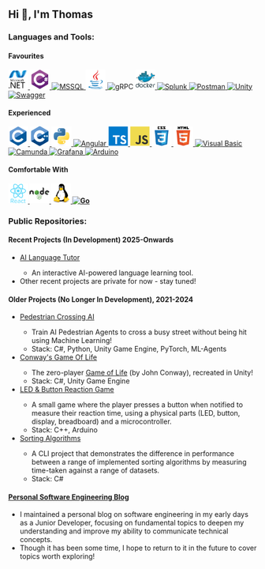 ## Hi 👋, I'm Thomas
<h3 align="left">Languages and Tools:</h3>
<h4>Favourites</h4>
<p align="left"> 
  <a href="https://dotnet.microsoft.com/" target="_blank" rel="noreferrer"> 
    <img src="https://raw.githubusercontent.com/devicons/devicon/master/icons/dot-net/dot-net-original-wordmark.svg" alt=".NET" title=".NET" width="40" height="40"/> 
  </a> 
  <a href="https://www.w3schools.com/cs/" target="_blank" rel="noreferrer"> 
    <img src="https://raw.githubusercontent.com/devicons/devicon/master/icons/csharp/csharp-original.svg" alt="C#" title="C#" width="40" height="40"/> 
  </a>
  <a href="https://www.microsoft.com/en-us/sql-server" target="_blank" rel="noreferrer"> 
    <img src="https://www.svgrepo.com/show/303229/microsoft-sql-server-logo.svg" alt="MSSQL" title="SQL (MS SQL Server)" width="40" height="40"/> 
  </a> 
  <a href="https://www.java.com" target="_blank" rel="noreferrer"> 
    <img src="https://raw.githubusercontent.com/devicons/devicon/master/icons/java/java-original.svg" alt="Java" title="Java" width="40" height="40"/> 
  </a>
  <a>
    <img src="https://media2.dev.to/dynamic/image/width=800%2Cheight=%2Cfit=scale-down%2Cgravity=auto%2Cformat=auto/https%3A%2F%2Fdev-to-uploads.s3.amazonaws.com%2Fuploads%2Farticles%2Fbouqkcbqfb5swj8crr8y.jpg" alt="gRPC" title="gRPC" width="40" height="40"/>
  </a>
  <a href="https://www.docker.com/" target="_blank" rel="noreferrer"> 
    <img src="https://raw.githubusercontent.com/devicons/devicon/master/icons/docker/docker-original-wordmark.svg" alt="Docker" title="Docker" width="40" height="40"/>
  </a>
  <a href="https://www.splunk.com/" target="_blank" rel="noreferrer">
    <img src="https://play-lh.googleusercontent.com/04k1wMqvNGY9KujbBEFD05jl2zV4ONdusyuZd8Y2mRyzdHoJgh5C8n8eoEvz9i4lgQ" alt="Splunk" title="Splunk" width="40" height="40/>
  </a>
  <a href="https://postman.com" target="_blank" rel="noreferrer"> 
    <img src="https://www.vectorlogo.zone/logos/getpostman/getpostman-icon.svg" alt="Postman" title="Postman" width="40" height="40"/> 
  </a> 
  <a href="https://unity.com/" target="_blank" rel="noreferrer"> 
      <img src="https://www.vectorlogo.zone/logos/unity3d/unity3d-icon.svg" alt="Unity" title="Unity" width="40" height="40"/> 
  </a>
  <a href="https://swagger.io/" target="_blank" rel="noreferrer">
    <img src="https://upload.wikimedia.org/wikipedia/commons/a/ab/Swagger-logo.png" alt="Swagger" title="Swagger" width="40" height="40"/>
  </a>
</p>
<h4>Experienced</h4>
<p>
  <a href="https://www.cprogramming.com/" target="_blank" rel="noreferrer"> 
    <img src="https://raw.githubusercontent.com/devicons/devicon/master/icons/c/c-original.svg" alt="C" title="C" width="40" height="40"/> 
  </a> 
  <a href="https://www.w3schools.com/cpp/" target="_blank" rel="noreferrer"> 
    <img src="https://raw.githubusercontent.com/devicons/devicon/master/icons/cplusplus/cplusplus-original.svg" alt="C++" title="C++" width="40" height="40"/> 
  </a>
  <a href="https://www.python.org" target="_blank" rel="noreferrer"> 
    <img src="https://raw.githubusercontent.com/devicons/devicon/master/icons/python/python-original.svg" alt="Python" title="Python" width="40" height="40"/> 
  </a>
  <a href="https://angular.io" target="_blank" rel="noreferrer"> 
    <img src="https://angular.io/assets/images/logos/angular/angular.svg" alt="Angular" title="Angular" width="40" height="40"/> 
  </a>
  <a href="https://www.typescriptlang.org/" target="_blank" rel="noreferrer"> 
    <img src="https://raw.githubusercontent.com/devicons/devicon/master/icons/typescript/typescript-original.svg" alt="TypeScript" title="TypeScript" width="40" height="40"/> 
  </a> 
  <a href="https://developer.mozilla.org/en-US/docs/Web/JavaScript" target="_blank" rel="noreferrer"> 
    <img src="https://raw.githubusercontent.com/devicons/devicon/master/icons/javascript/javascript-original.svg" alt="JavaScript" title="JavaScript" width="40" height="40"/> 
  </a>
  <a href="https://www.w3schools.com/css/" target="_blank" rel="noreferrer"> 
    <img src="https://raw.githubusercontent.com/devicons/devicon/master/icons/css3/css3-original-wordmark.svg" alt="CSS" title="CSS" width="40" height="40"/> 
  </a>
  <a href="https://en.wikipedia.org/wiki/HTML5#:~:text=HTML5%20(Hypertext%20Markup%20Language%205,as%20the%20HTML%20Living%20Standard." target="_blank" rel="noreferrer">
    <img src="https://raw.githubusercontent.com/devicons/devicon/master/icons/html5/html5-original-wordmark.svg" alt="HTML5" title="HTML5" width="40" height="40"/> 
  </a>
  <a href="https://learn.microsoft.com/en-us/dotnet/visual-basic/getting-started/" target="_blank" rel="noreferrer">
    <img src="https://upload.wikimedia.org/wikipedia/commons/thumb/4/40/VB.NET_Logo.svg/2048px-VB.NET_Logo.svg.png" alt="Visual Basic" title="Visual Basic" width="40" height="40"/>
  </a>
  <a href="https://camunda.com/" target="_blank" rel="noreferrer"> 
    <img src="https://camunda.com/wp-content/uploads/camunda/blog-images/Social-Media-Favicon.jpg" alt="Camunda" title="Camunda" width="40" height="40"/>
  </a>
  <a href="https://grafana.com" target="_blank" rel="noreferrer"> 
    <img src="https://www.vectorlogo.zone/logos/grafana/grafana-icon.svg" alt="Grafana" title="Grafana" width="40" height="40"/> 
  </a> 
  <a href="https://www.arduino.cc/" target="_blank" rel="noreferrer"> 
    <img src="https://cdn.worldvectorlogo.com/logos/arduino-1.svg" alt="Arduino" title="Arduino" width="40" height="40"/> 
  </a>
</p>
<h4>Comfortable With<h4>
<p>
  <a href="https://reactjs.org/" target="_blank" rel="noreferrer"> 
    <img src="https://raw.githubusercontent.com/devicons/devicon/master/icons/react/react-original-wordmark.svg" alt="React" title="React" width="40" height="40"/> 
  </a> 
  <a href="https://nodejs.org" target="_blank" rel="noreferrer"> 
    <img src="https://raw.githubusercontent.com/devicons/devicon/master/icons/nodejs/nodejs-original-wordmark.svg" alt="Node.js" title="Node.js" width="40" height="40"/> 
  </a> 
  <a href="https://www.linux.org/" target="_blank" rel="noreferrer"> 
    <img src="https://raw.githubusercontent.com/devicons/devicon/master/icons/linux/linux-original.svg" alt="Linux" title="Linux" width="40" height="40"/> 
  </a>
  <a href="https://go.dev/" target="_blank" rel="noreferrer">
    <img src="https://miro.medium.com/v2/1*i2skbfmDsHayHhqPfwt6pA.png" alt="Go" title="Go" width="40" height="40"/>
  </a>
</p>
<h3 align="left">Public Repositories:</h3>

<h4>Recent Projects (In Development) 2025-Onwards</h4>
<ul>
  <li><a href="https://github.com/thomaslbarber/ai-language-tutor/tree/1.0.0">AI Language Tutor</a></li>
    <ul>
      <li>An interactive AI-powered language learning tool.</li>
    </ul>
  <li>Other recent projects are private for now - stay tuned!</li>
</ul>
<h4>Older Projects (No Longer In Development), 2021-2024</h4>
<ul>
  <li><a href="https://github.com/thomaslbarber/pedestrian-crossing-ai/tree/main">Pedestrian Crossing AI</a></li>
  <ul>
    <li>Train AI Pedestrian Agents to cross a busy street without being hit using Machine Learning!</li>
    <li>Stack: C#, Python, Unity Game Engine, PyTorch, ML-Agents</li>
  </ul>
  <li><a href="https://github.com/thomaslbarber/GameOfLife/tree/master">Conway's Game Of Life</a></li>
  <ul>
    <li>The zero-player <a href="https://en.wikipedia.org/wiki/Conway%27s_Game_of_Life">Game of Life</a> (by John Conway), recreated in Unity!</li>
    <li>Stack: C#, Unity Game Engine</li>
  </ul>
  <li><a href="https://github.com/thomaslbarber/ArduinoReactionTimeGame">LED & Button Reaction Game</a></li>
  <ul>
    <li>A small game where the player presses a button when notified to measure their reaction time, using a physical parts (LED, button, display, breadboard) and a microcontroller.</li>
    <li>Stack: C++, Arduino</li>
  </ul>
  <li><a href="https://github.com/thomaslbarber/SortingAlgorithmsComparison/tree/master">Sorting Algorithms</a></li>
  <ul>
    <li>A CLI project that demonstrates the difference in performance between a range of implemented sorting algorithms by measuring time-taken against a range of datasets.</li>
    <li>Stack: C#</li>
  </ul>
</ul>
<h4><a href="https://tlbrbr.wordpress.com/" style="text-decoration: underline !important;">Personal Software Engineering Blog</a></h4>
<ul>
  <li>I maintained a personal blog on software engineering in my early days as a Junior Developer, focusing on fundamental topics to deepen my understanding and improve my ability to communicate technical concepts.</li>
  <li>Though it has been some time, I hope to return to it in the future to cover topics worth exploring!</li>
</ul>
